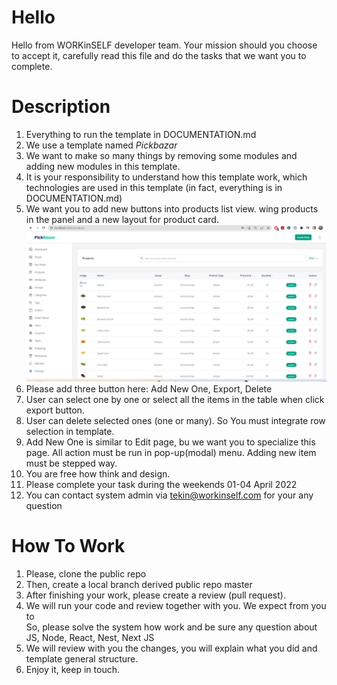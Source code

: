 # Hello 
Hello from WORKinSELF developer team. Your mission should you choose to accept it, 
carefully read this file and do the tasks that we want you to complete.

# Description
1. Everything to run the template in DOCUMENTATION.md
2. We use a template named _Pickbazar_
3. We want to make so many things by removing some modules and adding new modules in this template.
4. It is your responsibility to understand how this template work, which technologies are used in this template
(in fact, everything is in DOCUMENTATION.md)
5. We want you to add new buttons into products list view. wing products in the panel and a new layout for product card.
   ![alt text](product_list_view.png)
6. Please add three button here: Add New One, Export, Delete
7. User can select one by one or select all the items in the table when click export button.
8. User can delete selected ones (one or many). So You must integrate row selection in template.
9. Add New One is similar to Edit page, bu we want you to specialize this page. 
All action must be run in pop-up(modal) menu. Adding new item must be stepped way.
10. You are free how think and design.
11. Please complete your task during the weekends 01-04 April 2022
12. You can contact system admin via tekin@workinself.com for your any question
# How To Work
1. Please, clone the public repo
2. Then, create a local branch derived public repo master
3. After finishing your work, please create a review (pull request). 
4. We will run your code and review together with you. We expect from you to  
So, please solve the system how work and be sure any question about JS, Node, React, Nest, Next JS
5. We will review with you the changes, you will explain what you did and template general structure.
6. Enjoy it, keep in touch.